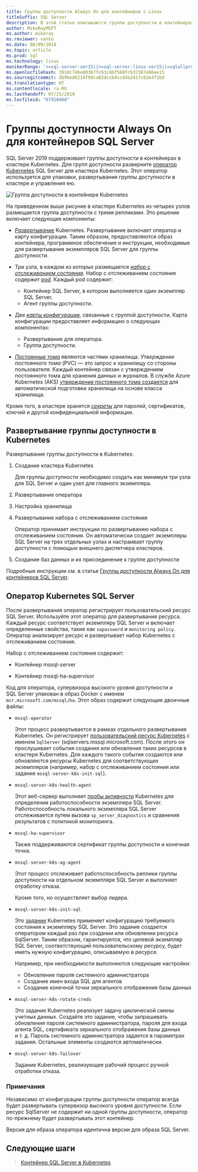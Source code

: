 ```yaml
---
title: Группы доступности Always On для контейнеров с Linux
titleSuffix: SQL Server
description: В этой статье описываются группы доступности в контейнерах SQL Server
author: MikeRayMSFT
ms.author: mikeray
ms.reviewer: vanto
ms.date: 08/09/2018
ms.topic: article
ms.prod: sql
ms.technology: linux
monikerRange: '>=sql-server-ver15||>=sql-server-linux-ver15||=sqlallproducts-allversions'
ms.openlocfilehash: 3910c74be803b7fc63c8bf560fc637387e06ee15
ms.sourcegitcommit: db9bed6214f9dca82dccb4ccd4a2417c62e4f1bd
ms.translationtype: HT
ms.contentlocale: ru-RU
ms.lasthandoff: 07/25/2019
ms.locfileid: "67910468"
---
```

# <a name="always-on-availability-groups-for-sql-server-containers"></a>Группы доступности Always On для контейнеров SQL Server

SQL Server 2019 поддерживает группы доступности в контейнерах в кластере Kubernetes. Для групп доступности разверните [оператор Kubernetes](https://coreos.com/blog/introducing-operators.html) SQL Server для кластера Kubernetes. Этот оператор используется для упаковки, развертывания группы доступности в кластере и управления ею.

![Группа доступности в контейнере Kubernetes](media/tutorial-sql-server-ag-containers-kubernetes/KubernetesCluster.png)

На приведенном выше рисунке в кластере Kubernetes из четырех узлов размещается группа доступности с тремя репликами. Это решение включает следующие компоненты:

* [*Развертывание*](https://kubernetes.io/docs/concepts/workloads/controllers/deployment/) Kubernetes. Развертывание включает оператор и карту конфигурации. Таким образом, предоставляются образ контейнера, программное обеспечение и инструкции, необходимые для развертывания экземпляров SQL Server для группы доступности.

* Три узла, в каждом из которых размещается [*набор с отслеживанием состояния*](https://kubernetes.io/docs/concepts/workloads/controllers/statefulset/). Набор с отслеживанием состояния содержит [*pod*](https://kubernetes.io/docs/concepts/workloads/pods/pod-overview/). Каждый pod содержит:
  * Контейнер SQL Server, в котором выполняется один экземпляр SQL Server.
  * Агент группы доступности. 

* Две [*карты конфигурации*](https://kubernetes.io/docs/tasks/configure-pod-container/configure-pod-configmap/), связанные с группой доступности. Карта конфигурации предоставляет информацию о следующих компонентах:
  * Развертывание для оператора.
  * Группа доступности.

 * [*Постоянные тома*](https://kubernetes.io/docs/concepts/storage/persistent-volumes/) являются частями хранилища. *Утверждение постоянного тома* (PVC) — это запрос к хранилищу со стороны пользователя. Каждый контейнер связан с утверждением постоянного тома для хранения данных и журналов. В службе Azure Kubernetes (AKS) [утверждение постоянного тома создается](https://docs.microsoft.com/azure/aks/azure-disks-dynamic-pv) для автоматической подготовки хранилища на основе класса хранилища.


Кроме того, в кластере хранятся [*секреты*](https://kubernetes.io/docs/concepts/configuration/secret/) для паролей, сертификатов, ключей и другой конфиденциальной информации.

## <a name="deploy-the-availability-group-in-kubernetes"></a>Развертывание группы доступности в Kubernetes

Развертывание группы доступности в Kubernetes:

1. Создание кластера Kubernetes

   Для группы доступности необходимо создать как минимум три узла для SQL Server и один узел для главного экземпляра.

1. Развертывание оператора

1. Настройка хранилища

1. Развертывание набора с отслеживанием состояния

   Оператор принимает инструкции по развертыванию набора с отслеживанием состояния. Он автоматически создает экземпляры SQL Server на трех отдельных узлах и настраивает группу доступности с помощью внешнего диспетчера кластеров.

1. Создание баз данных и их присоединение к группе доступности

Подробные инструкции см. в статье [Группы доступности Always On для контейнеров SQL Server](sql-server-ag-kubernetes.md).

## <a name="sql-server-kubernetes-operator"></a>Оператор Kubernetes SQL Server

После развертывания оператор регистрирует пользовательский ресурс SQL Server. Используйте этот оператор для развертывания ресурса.  Каждый ресурс соответствует экземпляру SQL Server и включает определенные свойства, такие как `sapassword` и `monitoring policy`. Оператор анализирует ресурс и развертывает набор Kubernetes с отслеживанием состояния.

Набор с отслеживанием состояния содержит:

* Контейнер mssql-server

* Контейнер mssql-ha-supervisor

Код для оператора, супервизора высокого уровня доступности и SQL Server упакован в образ Docker с именем `mcr.microsoft.com/mssql/ha`. Этот образ содержит следующие двоичные файлы:

* `mssql-operator`

    Этот процесс развертывается в рамках отдельного развертывания Kubernetes. Он регистрирует [пользовательский ресурс Kubernetes](https://kubernetes.io/docs/concepts/extend-kubernetes/api-extension/custom-resources/) с именем `SqlServer` (sqlservers.mssql.microsoft.com). После этого он прослушивает события создания или обновления таких ресурсов в кластере Kubernetes. Для каждого такого события создаются или обновляются ресурсы Kubernetes для соответствующих экземпляров (например, набор с отслеживанием состояния или задание `mssql-server-k8s-init-sql`).

* `mssql-server-k8s-health-agent`

    Этот веб-сервер выполняет [пробы активности](https://kubernetes.io/docs/tasks/configure-pod-container/configure-liveness-readiness-probes/) Kubernetes для определения работоспособности экземпляра SQL Server. Работоспособность локального экземпляра SQL Server отслеживается путем вызова `sp_server_diagnostics` и сравнения результатов с политикой мониторинга.

* `mssql-ha-supervisor`

   Также поддерживаются сертификат группы доступности и конечная точка. 

* `mssql-server-k8s-ag-agent`
  
    Этот процесс отслеживает работоспособность реплики группы доступности на отдельном экземпляре SQL Server и выполняет отработку отказа.

    Кроме того, но осуществляет выбор лидера.

* `mssql-server-k8s-init-sql`
  
    Это [задание](https://kubernetes.io/docs/concepts/workloads/controllers/jobs-run-to-completion/) Kubernetes применяет конфигурацию требуемого состояния к экземпляру SQL Server. Это задание создается оператором каждый раз при создании или обновлении ресурса SqlServer. Таким образом, гарантируется, что целевой экземпляр SQL Server, соответствующий пользовательскому ресурсу, будет иметь нужную конфигурацию, описываемую в ресурсе.

    Например, при необходимости выполняются следующие настройки:
  * Обновление пароля системного администратора
  * Создание имен входа SQL для агентов
  * Создание конечной точки зеркального отображения базы данных

* `mssql-server-k8s-rotate-creds`
  
    Это задание Kubernetes реализует задачу циклической смены учетных данных. Создайте это задание, чтобы запрашивать обновления пароля системного администратора, пароля для входа агента SQL, сертификата зеркального отображения базы данных и т. д. Пароль системного администратора задается в параметрах задания. Остальные элементы создаются автоматически.

* `mssql-server-k8s-failover`

   Задание Kubernetes, реализующее рабочий процесс ручной отработки отказа.

### <a name="notes"></a>Примечания

Независимо от конфигурации группы доступности оператор всегда будет развертывать супервизор высокого уровня доступности. Если ресурс SqlServer не содержит ни одной группы доступности, оператор по-прежнему будет развертывать этот контейнер.

Версия для образа оператора идентична версии для образа SQL Server.

## <a name="next-steps"></a>Следующие шаги

> [Контейнер SQL Server в Kubernetes](tutorial-sql-server-containers-kubernetes.md)
